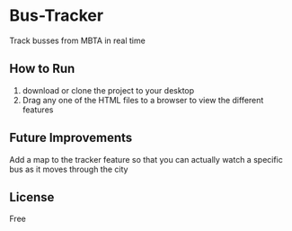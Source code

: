 # Bus-Tracker
Track busses from MBTA in real time
## How to Run
1. download or clone the project to your desktop
2. Drag any one of the HTML files to a browser to view the different features
## Future Improvements
Add a map to the tracker feature so that you can actually watch a specific bus as it moves through the city
## License
Free
